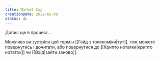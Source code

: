 ```yaml
---
title: Market Cap
creationDate: 2022-02-09
status: 📥
---
```

Допис ще в процесі...

Можливо ви зустріли цей термін [[Гайд з токеноміки|тут]], тож можете повернутись і дочитати, або повернутися до [[Крипто нотатки|крипто нотаток]] чи [[Вхід|зайти заново]].